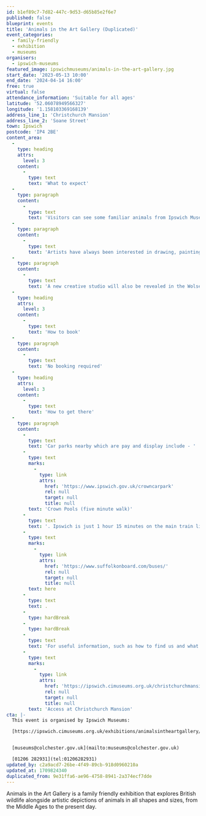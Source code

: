 ```yaml
---
id: b1ef89c7-7d82-447c-9d53-d65b85e2f6e7
published: false
blueprint: events
title: 'Animals in the Art Gallery (Duplicated)'
event_categories:
  - family-friendly
  - exhibition
  - museums
organisers:
  - ipswich-museums
featured_image: ipswichmuseums/animals-in-the-art-gallery.jpg
start_date: '2023-05-13 10:00'
end_date: '2024-04-14 16:00'
free: true
virtual: false
attendance_information: 'Suitable for all ages'
latitude: '52.06078949566327'
longitude: '1.158103369168139'
address_line_1: 'Christchurch Mansion'
address_line_2: 'Soane Street'
town: Ipswich
postcode: 'IP4 2BE'
content_area:
  -
    type: heading
    attrs:
      level: 3
    content:
      -
        type: text
        text: 'What to expect'
  -
    type: paragraph
    content:
      -
        type: text
        text: 'Visitors can see some familiar animals from Ipswich Museums Natural History collection, who are creating a new habitat in the Wolsey Art Gallery!'
  -
    type: paragraph
    content:
      -
        type: text
        text: 'Artists have always been interested in drawing, painting and sculpting the natural world and the creatures we share our planet with. Enjoy artworks that reflect different animal habitats from woodland to coastal, gardens to urban. Then find out how many different animals can be found in the pictures, sculpture and ceramics.'
  -
    type: paragraph
    content:
      -
        type: text
        text: 'A new creative studio will also be revealed in the Wolsey Art Gallery, where visitors are invited to make your own artistic animals. A space to play, draw and get creative with the Animals in the Art Gallery!'
  -
    type: heading
    attrs:
      level: 3
    content:
      -
        type: text
        text: 'How to book'
  -
    type: paragraph
    content:
      -
        type: text
        text: 'No booking required'
  -
    type: heading
    attrs:
      level: 3
    content:
      -
        type: text
        text: 'How to get there'
  -
    type: paragraph
    content:
      -
        type: text
        text: 'Car parks nearby which are pay and display include - '
      -
        type: text
        marks:
          -
            type: link
            attrs:
              href: 'https://www.ipswich.gov.uk/crowncarpark'
              rel: null
              target: null
              title: null
        text: 'Crown Pools (five minute walk)'
      -
        type: text
        text: '. Ipswich is just 1 hour 15 minutes on the main train line from London to Norwich.  Arriving at Ipswich Station the museum is approximately 20 minute walk or short bus ride to the town centre. The museum is a five minute walk from Tower Ramparts bus station in the town centre - see the latest bus timetables '
      -
        type: text
        marks:
          -
            type: link
            attrs:
              href: 'https://www.suffolkonboard.com/buses/'
              rel: null
              target: null
              title: null
        text: here
      -
        type: text
        text: .
      -
        type: hardBreak
      -
        type: hardBreak
      -
        type: text
        text: 'For useful information, such as how to find us and what facilities Christchurch Mansion has, we recommend reading our Access information: '
      -
        type: text
        marks:
          -
            type: link
            attrs:
              href: 'https://ipswich.cimuseums.org.uk/christchurchmansionaccess/'
              rel: null
              target: null
              title: null
        text: 'Access at Christchurch Mansion'
cta: |-
  This event is organised by Ipswich Museums:

  [https://ipswich.cimuseums.org.uk/exhibitions/animalsintheartgallery/](https://ipswich.cimuseums.org.uk/exhibitions/animalsintheartgallery/) 


  [museums@colchester.gov.uk](mailto:museums@colchester.gov.uk)

  [01206 282931](tel:01206282931)
updated_by: c2a9acd7-26be-4f49-89cb-918d0960210a
updated_at: 1709824340
duplicated_from: 9e31ffa6-ae96-4758-8941-2a374ecf7dde
---
```

Animals in the Art Gallery is a family friendly exhibition that explores British wildlife alongside artistic depictions of animals in all shapes and sizes, from the Middle Ages to the present day.